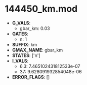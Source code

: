 # 144450_km.mod

- **G_VALS**:
  - gbar_km: 0.03
- **GATES**:
  - n: 1
- **SUFFIX**: km
- **GMAX_NAME**: gbar_km
- **STATES**: ['n']
- **I_VALS**:
  - 6.3: 7.465102431812533e-07
  - 37: 9.628091932854048e-06
- **ERROR_FLAGS**: []
